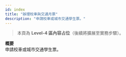 ```yaml
---
id: index
title: "辦理校車與交通月票"
description: "申請校車或城市交通學生票。"
---
```


> 本頁為 **Level-4 區內容占位**（後續將擴展至實務步驟）。

**概要**  
申請校車或城市交通學生票。
